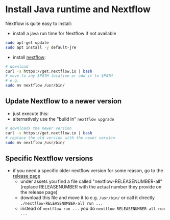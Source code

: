 # Install Java runtime and Nextflow
 
Nextflow is quite easy to install:
 
* install a java run time for Nextflow if not available
 
```bash
sudo apt-get update
sudo apt install -y default-jre
```
* install [nextflow](https://www.nextflow.io/):
 
```bash
# download
curl -s https://get.nextflow.io | bash
# move to any $PATH location or add it to $PATH
# e.g.
sudo mv nextflow /usr/bin/
```
 
## Update Nextflow to a newer version
 
* just execute this:
* alternatively use the "build in" `nextflow upgrade`
 
```bash
# downloads the newer version
curl -s https://get.nextflow.io | bash
# replace the old version with the newer version
sudo mv nextflow /usr/bin/
```
 
## Specific Nextflow versions
 
* if you need a specific older nextflow version for some reason, go to the [release page](https://github.com/nextflow-io/nextflow/releases)
  * under assets you find a file called "nextflow-RELEASENUMBER-all" (replace RELEASENUMBER with the actual number they provide on the release page)
  * download this file and move it to e.g. `/usr/bin/` or call it directly `./nextflow-RELEASENUMBER-all run ...`
  * instead of `nextflow run ...` you do `nextflow-RELEASENUMBER-all run ...`